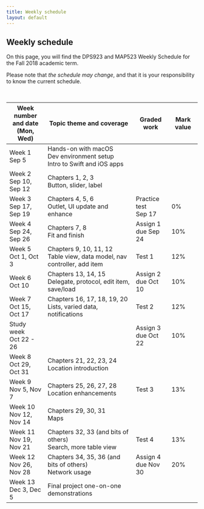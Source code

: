 ```yaml
---
title: Weekly schedule
layout: default
---
```


## Weekly schedule

On this page, you will find the DPS923 and MAP523 Weekly Schedule for the Fall 2018 academic term.

Please note that *the schedule may change*, and that it is your responsibility to know the current schedule.

<br>

Week number<br>and date<br>(Mon, Wed) | Topic theme and coverage | Graded work | Mark value
--- | --- | --- | ---
Week 1<br>Sep 5 | Hands-on with macOS<br>Dev environment setup<br>Intro to Swift and iOS apps | |
Week 2<br>Sep 10, Sep 12 | Chapters 1, 2, 3<br>Button, slider, label | |
Week 3<br>Sep 17, Sep 19 | Chapters 4, 5, 6<br>Outlet, UI update and enhance | Practice test<br>Sep 17 | 0%
Week 4<br>Sep 24, Sep 26 | Chapters 7, 8<br>Fit and finish | Assign 1<br>due Sep 24 | 10%
Week 5<br>Oct 1, Oct 3 | Chapters 9, 10, 11, 12<br>Table view, data model, nav controller, add item | Test 1 | 12%
Week 6<br>Oct 10 | Chapters 13, 14, 15<br>Delegate, protocol, edit item, save/load | Assign 2<br>due Oct 10 | 10%
Week 7<br>Oct 15, Oct 17 | Chapters 16, 17, 18, 19, 20<br>Lists, varied data, notifications | Test 2  | 12%
Study week<br>Oct 22 - 26 | | Assign 3<br>due Oct 22 | 10%
Week 8<br>Oct 29, Oct 31 | Chapters 21, 22, 23, 24<br>Location introduction | | 
Week 9<br>Nov 5, Nov 7 | Chapters 25, 26, 27, 28<br>Location enhancements | Test 3| 13%
Week 10<br>Nov 12, Nov 14 | Chapters 29, 30, 31<br>Maps | | 
Week 11<br>Nov 19, Nov 21 | Chapters 32, 33 (and bits of others)<br>Search, more table view | Test 4 | 13%
Week 12<br>Nov 26, Nov 28 | Chapters 34, 35, 36 (and bits of others)<br>Network usage | Assign 4<br>due Nov 30 | 20%
Week 13<br>Dec 3, Dec 5 | Final project one-on-one demonstrations | | 

<br>
